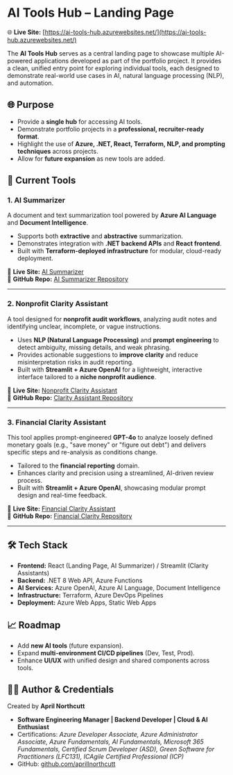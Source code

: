 # AI Tools Hub – Landing Page  

🌐 **Live Site:** [https://ai-tools-hub.azurewebsites.net/](https://ai-tools-hub.azurewebsites.net/)  

The **AI Tools Hub** serves as a central landing page to showcase multiple AI-powered applications developed as part of the portfolio project. It provides a clean, unified entry point for exploring individual tools, each designed to demonstrate real-world use cases in AI, natural language processing (NLP), and automation.  

## 🌐 Purpose  
- Provide a **single hub** for accessing AI tools.  
- Demonstrate portfolio projects in a **professional, recruiter-ready format**.  
- Highlight the use of **Azure, .NET, React, Terraform, NLP, and prompting techniques** across projects.  
- Allow for **future expansion** as new tools are added.  

## 🚀 Current Tools  

### 1. AI Summarizer  
A document and text summarization tool powered by **Azure AI Language** and **Document Intelligence**.  
- Supports both **extractive** and **abstractive** summarization.  
- Demonstrates integration with **.NET backend APIs** and **React frontend**.  
- Built with **Terraform-deployed infrastructure** for modular, cloud-ready deployment.  

🔗 **Live Site:** [AI Summarizer](https://ai-summarizer.azurewebsites.net/)  
📂 **GitHub Repo:** [AI Summarizer Repository](https://github.com/aprillnorthcutt/AI-Summarizer)  

---

### 2. Nonprofit Clarity Assistant  
A tool designed for **nonprofit audit workflows**, analyzing audit notes and identifying unclear, incomplete, or vague instructions.  
- Uses **NLP (Natural Language Processing)** and **prompt engineering** to detect ambiguity, missing details, and weak phrasing.  
- Provides actionable suggestions to **improve clarity** and reduce misinterpretation risks in audit reporting.  
- Built with **Streamlit + Azure OpenAI** for a lightweight, interactive interface tailored to a **niche nonprofit audience**.  

🔗 **Live Site:** [Nonprofit Clarity Assistant](https://clarity-assistant.azurewebsites.net/)  
📂 **GitHub Repo:** [Clarity Assistant Repository](https://github.com/aprillnorthcutt/clarity-assistant)  

---

### 3. Financial Clarity Assistant  
This tool applies prompt-engineered **GPT-4o** to analyze loosely defined monetary goals (e.g., "save money" or "figure out
debt") and delivers specific steps and re-analysis as conditions change.
- Tailored to the **financial reporting** domain.  
- Enhances clarity and precision using a streamlined, AI-driven review process.  
- Built with **Streamlit + Azure OpenAI**, showcasing modular prompt design and real-time feedback.

🔗 **Live Site:** [Financial Clarity Assistant](https://financial-clarity-assistant.azurewebsites.net/)  
📂 **GitHub Repo:** [Financial Clarity Repository](https://github.com/aprillnorthcutt/Financial-Clarity-Assistant)  

---

## 🛠️ Tech Stack  
- **Frontend:** React (Landing Page, AI Summarizer) / Streamlit (Clarity Assistants)  
- **Backend:** .NET 8 Web API, Azure Functions  
- **AI Services:** Azure OpenAI, Azure AI Language, Document Intelligence  
- **Infrastructure:** Terraform, Azure DevOps Pipelines  
- **Deployment:** Azure Web Apps, Static Web Apps  

## 📈 Roadmap  
- Add **new AI tools** (future expansion).  
- Expand **multi-environment CI/CD pipelines** (Dev, Test, Prod).  
- Enhance **UI/UX** with unified design and shared components across tools.  

## 👩‍💻 Author & Credentials  
Created by **April Northcutt**  
- **Software Engineering Manager | Backend Developer | Cloud & AI Enthusiast**  
- Certifications: *Azure Developer Associate, Azure Administrator Associate, Azure Fundamentals, AI Fundamentals, Microsoft 365 Fundamentals, Certified Scrum Developer (ASD), Green Software for Practitioners (LFC131), ICAgile Certified Professional (ICP)*  
- GitHub: [github.com/aprillnorthcutt](https://github.com/aprillnorthcutt)  
